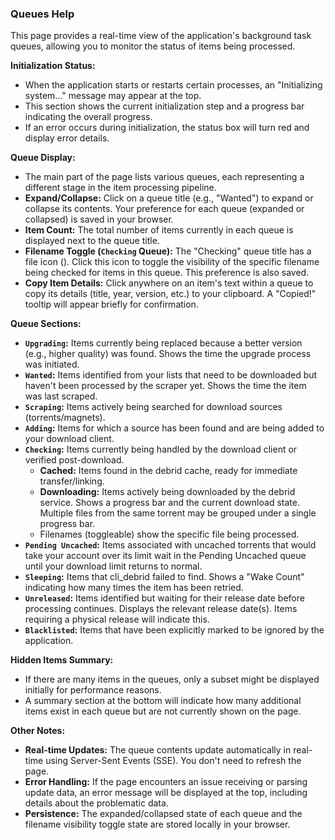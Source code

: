 ### Queues Help

This page provides a real-time view of the application's background task queues, allowing you to monitor the status of items being processed.

**Initialization Status:**

*   When the application starts or restarts certain processes, an "Initializing system..." message may appear at the top.
*   This section shows the current initialization step and a progress bar indicating the overall progress.
*   If an error occurs during initialization, the status box will turn red and display error details.

**Queue Display:**

*   The main part of the page lists various queues, each representing a different stage in the item processing pipeline.
*   **Expand/Collapse:** Click on a queue title (e.g., "Wanted") to expand or collapse its contents. Your preference for each queue (expanded or collapsed) is saved in your browser.
*   **Item Count:** The total number of items currently in each queue is displayed next to the queue title.
*   **Filename Toggle (`Checking` Queue):** The "Checking" queue title has a file icon (<i class="fas fa-file"></i>). Click this icon to toggle the visibility of the specific filename being checked for items in this queue. This preference is also saved.
*   **Copy Item Details:** Click anywhere on an item's text within a queue to copy its details (title, year, version, etc.) to your clipboard. A "Copied!" tooltip will appear briefly for confirmation.

**Queue Sections:**

*   **`Upgrading`:** Items currently being replaced because a better version (e.g., higher quality) was found. Shows the time the upgrade process was initiated.
*   **`Wanted`:** Items identified from your lists that need to be downloaded but haven't been processed by the scraper yet. Shows the time the item was last scraped.
*   **`Scraping`:** Items actively being searched for download sources (torrents/magnets).
*   **`Adding`:** Items for which a source has been found and are being added to your download client.
*   **`Checking`:** Items currently being handled by the download client or verified post-download.
    *   **Cached:** Items found in the debrid cache, ready for immediate transfer/linking.
    *   **Downloading:** Items actively being downloaded by the debrid service. Shows a progress bar and the current download state. Multiple files from the same torrent may be grouped under a single progress bar.
    *   Filenames (toggleable) show the specific file being processed.
*   **`Pending Uncached`:** Items associated with uncached torrents that would take your account over its limit wait in the Pending Uncached queue until your download limit returns to normal.
*   **`Sleeping`:** Items that cli_debrid failed to find. Shows a "Wake Count" indicating how many times the item has been retried.
*   **`Unreleased`:** Items identified but waiting for their release date before processing continues. Displays the relevant release date(s). Items requiring a physical release will indicate this.
*   **`Blacklisted`:** Items that have been explicitly marked to be ignored by the application.

**Hidden Items Summary:**

*   If there are many items in the queues, only a subset might be displayed initially for performance reasons.
*   A summary section at the bottom will indicate how many additional items exist in each queue but are not currently shown on the page.

**Other Notes:**

*   **Real-time Updates:** The queue contents update automatically in real-time using Server-Sent Events (SSE). You don't need to refresh the page.
*   **Error Handling:** If the page encounters an issue receiving or parsing update data, an error message will be displayed at the top,  including details about the problematic data.
*   **Persistence:** The expanded/collapsed state of each queue and the filename visibility toggle state are stored locally in your browser.
